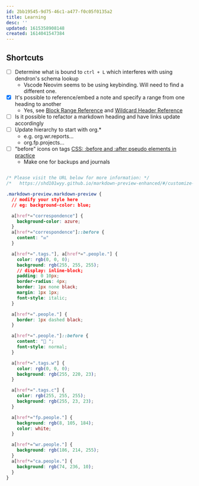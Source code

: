```yaml
---
id: 2bb19545-9d75-46c1-a477-f0c05f0135a2
title: Learning
desc: ''
updated: 1615358908148
created: 1614041547384
---
```

## Shortcuts

- [ ] Determine what is bound to `ctrl + L` which interferes with using dendron's schema lookup
  - Vscode Neovim seems to be using keybinding. Will need to find a different one.
- [x] It's possible to reference/embed a note and specify a range from one heading to another
  - Yes, see [Block Range Reference](https://dendron.so/notes/f1af56bb-db27-47ae-8406-61a98de6c78c.html#block-reference) and [Wildcard Header Reference](https://dendron.so/notes/f1af56bb-db27-47ae-8406-61a98de6c78c.html#wildcard-header-reference)
- [ ] Is it possible to refactor a markdown heading and have links update accordingly
- [ ] Update hierarchy to start with org.*
  - e.g. org.wr.reports...
  - org.fp.projects...
- [ ] "before" icons on tags [CSS: :before and :after pseudo elements in practice](https://krasimirtsonev.com/blog/article/CSS-before-and-after-pseudo-elements-in-practice)
  - Make one for backups and journals

```css

/* Please visit the URL below for more information: */
/*   https://shd101wyy.github.io/markdown-preview-enhanced/#/customize-css */

.markdown-preview.markdown-preview {
  // modify your style here
  // eg: background-color: blue;

  a[href*="correspondence"] {
    background-color: azure;
  }
  a[href*="correspondence"]::before {
    content: "✉️"
  }

  a[href*=".tags."], a[href*=".people."] {
    color: rgb(0, 0, 0);
    background: rgb(255, 255, 255);
    // display: inline-block;
    padding: 0 10px;
    border-radius: 4px;
    border: 1px none black;
    margin: 1px 1px;
    font-style: italic;
  }

  a[href*=".people."] {
    border: 1px dashed black;
  }

  a[href*=".people."]::before {
    content: "🧍 ";
    font-style: normal;
  }

  a[href*=".tags.w"] {
    color: rgb(0, 0, 0);
    background: rgb(255, 220, 23);
  }

  a[href*=".tags.c"] {
    color: rgb(255, 255, 255);
    background: rgb(255, 23, 23);
  }

  a[href*="fp.people."] {
    background: rgb(8, 105, 184);
    color: white;
  }

  a[href*="wr.people."] {
    background: rgb(186, 214, 255);
  }
  a[href*="ca.people."] {
    background: rgb(74, 236, 10);
  }
}

```
